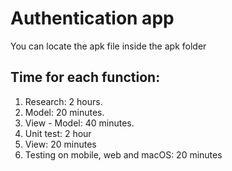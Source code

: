# Authentication app

You can locate the apk file inside the apk folder

## Time for each function:

1. Research: 2 hours.
2. Model: 20 minutes.
3. View - Model: 40 minutes.
4. Unit test: 2 hour
5. View: 20 minutes
4. Testing on mobile, web and macOS: 20 minutes
